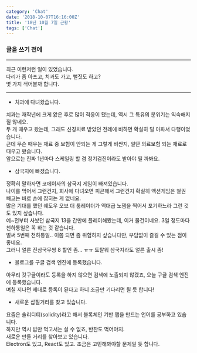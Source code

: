 ```yaml
---
category: 'Chat'
date: '2018-10-07T16:16:00Z'
title: '18년 10월 7일 근황'
tags: ['Chat']
---
```


### 글을 쓰기 전에

---

최근 이런저런 일이 있었습니다.  
다리가 좀 아프고, 치과도 가고, 뻘짓도 하고?  
몇 가지 적어볼까 합니다.

---

- 치과에 다녀왔습니다.

치과는 재작년에 크게 앓은 후로 많이 적응이 됐는데, 역시 그 특유의 분위기는 익숙해지질 않네요.  
두 개 때우고 왔는데, 그래도 신경치료 받았던 전례에 비하면 확실히 덜 아파서 다행이었습니다.  
근데 무슨 때우는 재료 중 보험이 안되는 게 그렇게 비싼지, 일단 의료보험 되는 재료로 때우고 왔습니다.  
앞으로는 진짜 1년마다 스케일링 할 겸 정기검진이라도 받아야 될 까봐요.

- 삼국지에 빠졌습니다.

정확히 말하자면 코에이사의 삼국지 게임이 빠져있습니다.  
나이를 먹어서 그런건지, 회사에 다녀오면 피곤해서 그런건지 확실히 액션게임은 철권 빼고는 바로 손에 잡히는 게 없네요.  
많은 기대를 했던 쉐도우 오브 더 툼레이더가 역대급 노잼을 찍어서 포기하느라 그런 것도 있지 싶습니다.  
예~전부터 사놨던 삼국지 13을 간만에 플레이해봤는데, 이거 물건이네요. 3일 정도마다 천하통일은 꼭 하는 것 같습니다.  
벌써 5번째 천하통일.. 이쯤 되면 좀 위험하지 싶습니다만, 부담없이 즐길 수 있는 점이 좋네요.  
그러니 얼른 진삼국무쌍 8 할인 좀... ㅠㅠ 토탈워 삼국지라도 얼른 출시 좀!

- 블로그를 구글 검색 엔진에 등록했습니다.

아무리 갓구글이라도 등록을 하지 않으면 검색에 노출되지 않겠죠, 오늘 구글 검색 엔진에 등록했습니다.  
며칠 지나면 제대로 등록이 된다고 하니 조금만 기다리면 될 듯 합니다!

- 새로운 삽질거리를 찾고 있습니다.

요즘은 솔리디티(solidity)라고 해서 블록체인 기반 앱을 만드는 언어를 공부하고 있습니다.  
하지만 역시 밥만 먹고서는 살 수 없죠, 반찬도 먹어야지.  
새로운 만들 거리를 찾아보고 있습니다.  
Electron도 있고, React도 있고. 조금은 고민해봐야할 문제일 듯 합니다.
